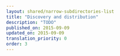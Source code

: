 ```yaml
---
layout: shared/narrow-subdirectories-list
title: "Discovery and distribution"
description: "TODO"
published_on: 2015-09-09
updated_on: 2015-09-09
translation_priority: 0
order: 3
---
```

